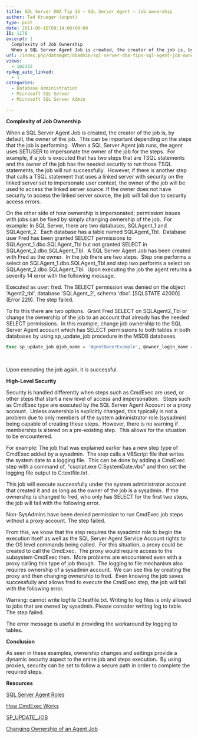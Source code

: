 ```yaml
---
title: SQL Server DBA Tip 15 – SQL Server Agent – Job ownership
author: Ted Krueger (onpnt)
type: post
date: 2011-05-16T09:14:00+00:00
ID: 1176
excerpt: |
  Complexity of Job Ownership
  When a SQL Server Agent Job is created, the creator of the job is, by default, the owner of the job.  This can be important depending on the steps that the job is performing.  When a SQL Server Agent job runs, the agent uses&hellip;
url: /index.php/datamgmt/dbadmin/sql-server-dba-tips-sql-agent-job-ownership/
views:
  - 102332
rp4wp_auto_linked:
  - 1
categories:
  - Database Administration
  - Microsoft SQL Server
  - Microsoft SQL Server Admin

---
```

**Complexity of Job Ownership**

When a SQL Server Agent Job is created, the creator of the job is, by default, the owner of the job.  This can be important depending on the steps that the job is performing.  When a SQL Server Agent job runs, the agent uses SETUSER to impersonate the owner of the job for the steps.  For example, if a job is executed that has two steps that are TSQL statements and the owner of the job has the needed security to run those TSQL statements, the job will run successfully.  However, if there is another step that calls a TSQL statement that uses a linked server with security on the linked server set to impersonate user context, the owner of the job will be used to access the linked server source. If the owner does not have security to access the linked server source, the job will fail due to security access errors. 

On the other side of how ownership is impersonated; permission issues with jobs can be fixed by simply changing ownership of the job.  For example: In SQL Server, there are two databases, SQLAgent\_1 and SQLAgent\_2.  Each database has a table named SQLAgent\_Tbl.  Database user Fred has been granted SELECT permissions to SQLAgent\_1.dbo.SQLAgent\_Tbl but not granted SELECT in SQLAgent\_2.dbo.SQLAgent\_Tbl.  A SQL Server Agent Job has been created with Fred as the owner.  In the job there are two steps.  Step one performs a select on SQLAgent\_1.dbo.SQLAgent\_Tbl and step two performs a select on SQLAgent\_2.dbo.SQLAgent_Tbl.  Upon executing the job the agent returns a severity 14 error with the following message.

<span class="MT_red">Executed as user: fred. The SELECT permission was denied on the object 'Agent2_tbl', database 'SQLAgent_2', schema 'dbo'. [SQLSTATE 42000] (Error 229). The step failed.</span>

To fix this there are two options.  Grant Fred SELECT on SQLAgent2\_Tbl or change the ownership of the job to an account that already has the needed SELECT permissions.  In this example, change job ownership to the SQL Server Agent account which has SELECT permissions to both tables in both databases by using sp\_update_job procedure in the MSDB databases.

```sql
Exec sp_update_job @job_name = 'AgentOwnerExample', @owner_login_name = 'DOMAINAgentAccount'
```


 

Upon executing the job again, it is successful.

**High-Level Security**

Security is handled differently when steps such as CmdExec are used, or other steps that start a new level of access and impersonation.   Steps such as CmdExec type are executed by the SQL Server Agent Account or a proxy account.  Unless ownership is explicitly changed, this typically is not a problem due to only members of the system administrator role (sysadmin) being capable of creating these steps.  However, there is no warning if membership is altered on a pre-existing step.  This allows for the situation to be encountered.

For example: The job that was explained earlier has a new step type of CmdExec added by a sysadmin.  The step calls a VBScript file that writes the system date to a logging file.  This can be done by adding a CmdExec step with a command of, "cscript.exe C:SystemDate.vbs" and then set the logging file output to C:textfile.txt.

This job will execute successfully under the system administrator account that created it and as long as the owner of the job is a sysadmin.  If the ownership is changed to fred, who only has SELECT for the first two steps, the job will fail with the following error.

Non-SysAdmins have been denied permission to run CmdExec job steps without a proxy account. The step failed.

From this, we know that the step requires the sysadmin role to begin the execution itself as well as the SQL Server Agent Service Account rights to the OS level commands being called.  For this situation, a proxy could be created to call the CmdExec.  The proxy would require access to the subsystem CmdExec then.  More problems are encountered even with a proxy calling this type of job though.  The logging to file mechanism also requires ownership of a sysadmin account.  We can see this by creating the proxy and then changing ownership to fred.  Even knowing the job saves successfully and allows fred to execute the CmdExec step, the job will fail with the following error.

<span class="MT_red">Warning: cannot write logfile C:testfile.txt. Writing to log files is only allowed to jobs that are owned by sysadmin. Please consider writing log to table. The step failed.</span>

The error message is useful in providing the workaround by logging to tables. 

**Conclusion**

As seen in these examples, ownership changes and settings provide a dynamic security aspect to the entire job and steps execution.  By using proxies, security can be set to follow a secure path in order to complete the required steps. 

**Resources**

[SQL Server Agent Roles][1]

[How CmdExec Works][2]

[SP\_UPDATE\_JOB][3]

[Changing Ownership of an Agent Job][4]

 [1]: http://msdn.microsoft.com/en-us/library/ms188283.aspx
 [2]: http://msdn.microsoft.com/en-us/library/ms190264.aspx
 [3]: http://msdn.microsoft.com/en-gb/library/ms188745.aspx
 [4]: http://msdn.microsoft.com/en-us/library/ms178031.aspx